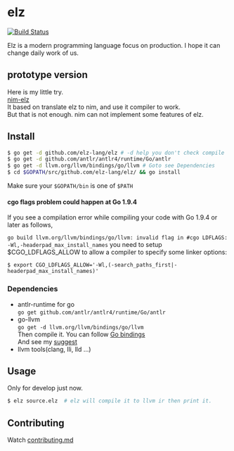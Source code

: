 # elz

[![Build Status](https://travis-ci.org/elz-lang/elz.svg?branch=master)](https://travis-ci.org/elz-lang/elz)

Elz is a modern programming language focus on production. I hope it can change daily work of us.

## prototype version

Here is my little try.<br>
[nim-elz](https://github.com/elz-lang/nim-elz)<br>
It based on translate elz to nim, and use it compiler to work.<br>
But that is not enough. nim can not implement some features of elz.<br>

## Install

```bash
$ go get -d github.com/elz-lang/elz # -d help you don't check compile
$ go get -d github.com/antlr/antlr4/runtime/Go/antlr
$ go get -d llvm.org/llvm/bindings/go/llvm # Goto see Dependencies
$ cd $GOPATH/src/github.com/elz-lang/elz/ && go install
```

Make sure your `$GOPATH/bin` is one of `$PATH`

#### cgo flags problem could happen at Go 1.9.4

If you see a compilation error while compiling your code with Go 1.9.4 or later as follows,

`go build llvm.org/llvm/bindings/go/llvm: invalid flag in #cgo LDFLAGS: -Wl,-headerpad_max_install_names`
you need to setup $CGO_LDFLAGS_ALLOW to allow a compiler to specify some linker options:

`$ export CGO_LDFLAGS_ALLOW='-Wl,(-search_paths_first|-headerpad_max_install_names)'`

### Dependencies

- antlr-runtime for go<br>
`go get github.com/antlr/antlr4/runtime/Go/antlr`
- go-llvm<br>
`go get -d llvm.org/llvm/bindings/go/llvm`<br>
Then compile it. You can follow [Go bindings](http://llvm.org/svn/llvm-project/llvm/trunk/bindings/go/README.txt)<br>
And see my [suggest](http://routedan.blogspot.com/2017/12/go-binding-llvm.html)
- llvm tools(clang, lli, lld ...)

## Usage

Only for develop just now.

```bash
$ elz source.elz  # elz will compile it to llvm ir then print it.
```

## Contributing

Watch [contributing.md](https://github.com/elz-lang/elz/blob/master/CONTRIBUTING.md)
